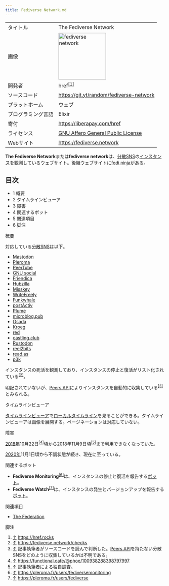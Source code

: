 ```yaml
---
title: Fediverse Network.md
---
```

<div class="mw-parser-output">

|                    |                                                                                                                                                                                                                                                                                                                                                                                                                                                      |
|--------------------|------------------------------------------------------------------------------------------------------------------------------------------------------------------------------------------------------------------------------------------------------------------------------------------------------------------------------------------------------------------------------------------------------------------------------------------------------|
| タイトル           | The Fediverse Network                                                                                                                                                                                                                                                                                                                                                                                                                                |
| 画像               | <a href="/%E3%83%95%E3%82%A1%E3%82%A4%E3%83%AB:Fediverse_network_logo.png" class="image" title="fediverse network"><img src="/images/thumb/f/f4/Fediverse_network_logo.png/150px-Fediverse_network_logo.png" srcset="/images/thumb/f/f4/Fediverse_network_logo.png/225px-Fediverse_network_logo.png 1.5x, /images/thumb/f/f4/Fediverse_network_logo.png/300px-Fediverse_network_logo.png 2x" width="150" height="147" alt="fediverse network" /></a> |
| 開発者             | href<sup>[\[1\]](#cite_note-1)</sup>                                                                                                                                                                                                                                                                                                                                                                                                                 |
| ソースコード       | <a href="https://git.yt/random/fediverse-network" class="external free" rel="nofollow">https://git.yt/random/fediverse-network</a>                                                                                                                                                                                                                                                                                                                   |
| プラットホーム     | ウェブ                                                                                                                                                                                                                                                                                                                                                                                                                                               |
| プログラミング言語 | Elixir                                                                                                                                                                                                                                                                                                                                                                                                                                               |
| 寄付               | <a href="https://liberapay.com/href" class="external free" rel="nofollow">https://liberapay.com/href</a>                                                                                                                                                                                                                                                                                                                                             |
| ライセンス         | [GNU Affero General Public License](/GNU_Affero_General_Public_License "GNU Affero General Public License")                                                                                                                                                                                                                                                                                                                                          |
| Webサイト          | <a href="https://fediverse.network" class="external free" rel="nofollow">https://fediverse.network</a>                                                                                                                                                                                                                                                                                                                                               |

  
**The Fediverse Network**または**fediverse network**は、[分散SNS](/%E5%88%86%E6%95%A3SNS "分散SNS")の[インスタンス](/%E3%82%A4%E3%83%B3%E3%82%B9%E3%82%BF%E3%83%B3%E3%82%B9 "インスタンス")を観測しているウェブサイト。後継ウェブサイトに[fedi ninja](/Fedi_ninja "Fedi ninja")がある。

<div class="toc">

<div class="toctitle" lang="ja" dir="ltr">

## 目次

</div>

-   1
    概要
-   2
    タイムラインビューア
-   3
    障害
-   4
    関連するボット
-   5
    関連項目
-   6
    脚注

</div>

概要

対応している[分散SNS](/%E5%88%86%E6%95%A3SNS "分散SNS")は以下。

-   [Mastodon](/Mastodon "Mastodon")
-   [Pleroma](/Pleroma "Pleroma")
-   [PeerTube](/PeerTube "PeerTube")
-   [GNU social](/GNU_social "GNU social")
-   [Friendica](/Friendica "Friendica")
-   <a href="/Hubzilla" class="new" title="Hubzilla (存在しないページ)">Hubzilla</a>
-   [Misskey](/Misskey "Misskey")
-   <a href="/WriteFreely" class="new" title="WriteFreely (存在しないページ)">WriteFreely</a>
-   <a href="/Funkwhale" class="new" title="Funkwhale (存在しないページ)">Funkwhale</a>
-   [postActiv](/PostActiv "PostActiv")
-   [Plume](/Plume "Plume")
-   [microblog.pub](/Microblog.pub "Microblog.pub")
-   <a href="/Osada" class="new" title="Osada (存在しないページ)">Osada</a>
-   <a href="/Kroeg" class="new" title="Kroeg (存在しないページ)">Kroeg</a>
-   <a href="/Red" class="new" title="Red (存在しないページ)">red</a>
-   <a href="/Castling.club" class="new" title="Castling.club (存在しないページ)">castling.club</a>
-   [Rustodon](/Rustodon "Rustodon")
-   <a href="/Reel2bits" class="new" title="Reel2bits (存在しないページ)">reel2bits</a>
-   <a href="/Read.as" class="new" title="Read.as (存在しないページ)">read.as</a>
-   <a href="/P3k" class="new" title="P3k (存在しないページ)">p3k</a>

インスタンスの死活を観測しており、インスタンスの停止と復活がリスト化されている<sup>[\[2\]](#cite_note-2)</sup>。

明記されていないが、[Peers API](/Peers_API "Peers API")によりインスタンスを自動的に収集している<sup>[\[3\]](#cite_note-3)</sup>とみられる。

タイムラインビューア

[タイムラインビューア](/%E3%82%BF%E3%82%A4%E3%83%A0%E3%83%A9%E3%82%A4%E3%83%B3%E3%83%93%E3%83%A5%E3%83%BC%E3%82%A2 "タイムラインビューア")で[ローカルタイムライン](/%E3%83%AD%E3%83%BC%E3%82%AB%E3%83%AB%E3%82%BF%E3%82%A4%E3%83%A0%E3%83%A9%E3%82%A4%E3%83%B3 "ローカルタイムライン")を見ることができる。タイムラインビューアは画像を展開する。ページネーションは対応していない。

障害

[2018年](/2018%E5%B9%B4 "2018年")10月22日<sup>[\[4\]](#cite_note-4)</sup>頃から2018年11月9日頃<sup>[\[5\]](#cite_note-5)</sup>まで利用できなくなっていた。

<a href="/2020%E5%B9%B4" class="new" title="2020年 (存在しないページ)">2020年</a>11月1日頃から不調状態が続き、現在に至っている。

関連するボット

-   **Fediverse Monitoring**<sup>[\[6\]](#cite_note-6)</sup>は、インスタンスの停止と復活を報告する[ボット](/Bot "Bot")。
-   **Fediverse Watch**<sup>[\[7\]](#cite_note-7)</sup>は、インスタンスの発生とバージョンアップを報告する[ボット](/Bot "Bot")。

関連項目

-   [The Federation](/The_Federation "The Federation")

脚注

<div class="mw-references-wrap">

1.  [↑](#cite_ref-1)
    <a href="https://href.rocks" class="external free" rel="nofollow">https://href.rocks</a>
2.  [↑](#cite_ref-2)
    <a href="https://fediverse.network/checks" class="external free" rel="nofollow">https://fediverse.network/checks</a>
3.  [↑](#cite_ref-3)
    記事執筆者がソースコードを読んで判断した。[Peers API](/Peers_API "Peers API")を持たない分散SNSをどのように収集しているかは不明である。
4.  [↑](#cite_ref-4)
    <a href="https://functional.cafe/@phoe/100938288398797997" class="external free" rel="nofollow">https://functional.cafe/@phoe/100938288398797997</a>
5.  [↑](#cite_ref-5)
    記事執筆者による独自調査。
6.  [↑](#cite_ref-6)
    <a href="https://pleroma.fr/users/fediversemonitoring" class="external free" rel="nofollow">https://pleroma.fr/users/fediversemonitoring</a>
7.  [↑](#cite_ref-7)
    <a href="https://pleroma.fr/users/fediverse" class="external free" rel="nofollow">https://pleroma.fr/users/fediverse</a>

</div>

</div>
